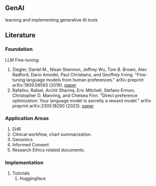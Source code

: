## GenAI

learning and implementing generative AI tools


## Literature

### Foundation

LLM Fine-tuning:

1. Ziegler, Daniel M., Nisan Stiennon, Jeffrey Wu, Tom B. Brown, Alec Radford, Dario Amodei, Paul Christiano, and Geoffrey Irving. "Fine-tuning language models from human preferences." arXiv preprint arXiv:1909.08593 (2019). [paper](https://arxiv.org/abs/1909.08593)
2. Rafailov, Rafael, Archit Sharma, Eric Mitchell, Stefano Ermon, Christopher D. Manning, and Chelsea Finn. "Direct preference optimization: Your language model is secretly a reward model." arXiv preprint arXiv:2305.18290 (2023). [paper](https://arxiv.org/abs/2305.18290)

### Application Areas

1. EHR 
2. Clinical workflow, chart summarization.
3. Genomics
4. Informed Consent
5. Research Ethics related documents. 

### Implementation

1. Tutorials
   1. Huggingface

